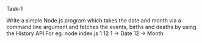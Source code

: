 Task-1



Write a simple Node.js program which takes the date and month via a command line argument and fetches the events, births and deaths by using the History API
For eg. node index.js 1 12
1 -> Date
12 -> Month
